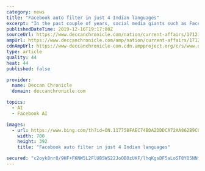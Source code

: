 ```yaml
---
category: news
title: "Facebook auto filter in just 4 Indian languages"
excerpt: "In the past couple of years, social media giants such as Facebook and Twitter have been relying on artificial intelligence to detect hate speech ... Vandan Mujadia, a researcher in the Language Technologies Research Centre (LTRC) at IIIT Hyderabad, whose team has worked on the subject extensively, said, “One of our biggest challenges is ..."
publishedDateTime: 2019-12-16T19:17:00Z
sourceUrl: https://www.deccanchronicle.com/nation/current-affairs/171219/facebook-auto-filter-in-just-4-indian-languages.html
ampUrl: https://www.deccanchronicle.com/amp/nation/current-affairs/171219/facebook-auto-filter-in-just-4-indian-languages.html
cdnAmpUrl: https://www-deccanchronicle-com.cdn.ampproject.org/c/s/www.deccanchronicle.com/amp/nation/current-affairs/171219/facebook-auto-filter-in-just-4-indian-languages.html
type: article
quality: 44
heat: 44
published: false

provider:
  name: Deccan Chronicle
  domain: deccanchronicle.com

topics:
  - AI
  - Facebook AI

images:
  - url: https://www.bing.com/th?id=ON.117758FAEC74BDA2DDDCA72AA862B9C0
    width: 700
    height: 392
    title: "Facebook auto filter in just 4 Indian languages"

secured: "c2oyk8nr8/9HF+FKNW5L2FlUBSWS22JoOBOzUKF/lhqKgsDF5aLoST8YO5NNfWO+U719dJ4/NaPe6VwoM3Xeaob4CC32Hy+dccZWkqbNvQqusimVPIPguUhVJ7MIoerBhfs8Q8oCpzb56SIbbdqzb9Khv7JTzmwjMFx2hO0fAN0EQTAcxInFgV7nu/3iSUQr23OJF2tKVLyXDS+sGmY4W1o2ve0qWfLfDCkpOkhkgCwlYD6RKk+gSj1TqTW2/EZ02nWvPEX8UUa/6WPa6LYbzA==;0vwB0TkVDsUS1IccfLaLhA=="
---
```


